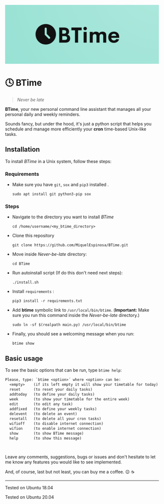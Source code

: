 ![alt text](https://github.com/MiquelEspinosa/BTime/blob/main/BTime.png?raw=true)

# :clock4: BTime 
>*Never be late*


**BTime**, your new personal command line assistant that manages all your personal daily and weekly reminders.

Sounds fancy, but under the hood, it's just a python script that helps you schedule and manage more efficiently your **cron** time-based Unix-like tasks. 
  

## Installation
To install *BTime* in a Unix system, follow these steps:

### Requirements

+ Make sure you have `git`, `sox` and `pip3` installed .
    ```
    sudo apt install git python3-pip sox
    ```

### Steps


+ Navigate to the directory you want to install *BTime*
    ```
    cd /home/username/<my_btime_directory>
    ```
    
    
+ Clone this repository
    ```
    git clone https://github.com/MiquelEspinosa/BTime.git
    ```


+ Move inside *Never-be-late* directory:
    ```
    cd BTime
    ```
+ Run autoinstall script (If do this don't need next steps):
    ```
   ./install.sh
    ```

+ Install `requirements` :
    ```
    pip3 install -r requirements.txt
    ```
    

+ Add **btime** symbolic link to `/usr/local/bin/btime`. (**Important:** Make sure you run this command inside the *Never-be-late* directory.)
    ```
    sudo ln -sf $(realpath main.py) /usr/local/bin/btime
    ```

+ Finally, you should see a welcoming message when you run:
    ```
    btime show
    ```

## Basic usage
To see the basic options that can be run, type `btime help`:
```
Please, type: `btime <option>´ where <option> can be: 
  <empty>    (if its left empty it will show your timetable for today)
  reset      (to reset your daily tasks)
  addtoday   (to define your daily tasks)
  week       (to show your timetable for the entire week)
  edit       (to edit any task)
  addfixed   (to define your weekly tasks)
  delevent   (to delete an event)
  resetall   (to delete all your cron tasks)
  wifioff    (to disable internet connection)
  wifion     (to enable internet connection)
  show       (to show BTime message)
  help       (to show this message)
```

&nbsp;
&nbsp;

Leave any comments, suggestions, bugs or issues and don't hesitate to let me know any features you would like to see implemented.
&nbsp;

And, of course, last but not least, you can buy me a coffee. :wink: :coffee: 
****
Tested on Ubuntu 18.04

Tested on Ubuntu 20.04
